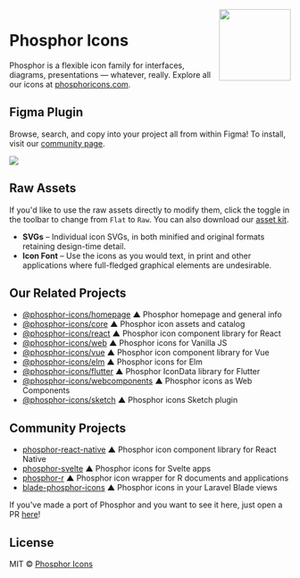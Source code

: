 <img src="/meta/phosphor-mark-tight-yellow.png" width="128" align="right" />

# Phosphor Icons

Phosphor is a flexible icon family for interfaces, diagrams, presentations — whatever, really. Explore all our icons at [phosphoricons.com](https://phosphoricons.com).

## Figma Plugin

Browse, search, and copy into your project all from within Figma! To install, visit our [community page](https://www.figma.com/community/plugin/898620911119764089/Phosphor-Icons).

<img src="/meta/plugin-demo.gif" />

## Raw Assets

If you'd like to use the raw assets directly to modify them, click the toggle in the toolbar to change from `Flat` to `Raw`. You can also download our [asset kit](https://www.phosphoricons.com/assets/phosphor-icons.zip).

- **SVGs** – Individual icon SVGs, in both minified and original formats retaining design-time detail.
- **Icon Font** – Use the icons as you would text, in print and other applications where full-fledged graphical elements are undesirable.

## Our Related Projects

- [@phosphor-icons/homepage](https://github.com/phosphor-icons/homepage) ▲ Phosphor homepage and general info
- [@phosphor-icons/core](https://github.com/phosphor-icons/core) ▲ Phosphor icon assets and catalog
- [@phosphor-icons/react](https://github.com/phosphor-icons/react) ▲ Phosphor icon component library for React
- [@phosphor-icons/web](https://github.com/phosphor-icons/web) ▲ Phosphor icons for Vanilla JS
- [@phosphor-icons/vue](https://github.com/phosphor-icons/vue) ▲ Phosphor icon component library for Vue
- [@phosphor-icons/elm](https://github.com/phosphor-icons/phosphor-elm) ▲ Phosphor icons for Elm
- [@phosphor-icons/flutter](https://github.com/phosphor-icons/flutter) ▲ Phosphor IconData library for Flutter
- [@phosphor-icons/webcomponents](https://github.com/phosphor-icons/webcomponents) ▲ Phosphor icons as Web Components
- [@phosphor-icons/sketch](https://github.com/phosphor-icons/sketch) ▲ Phosphor icons Sketch plugin

## Community Projects

- [phosphor-react-native](https://github.com/duongdev/phosphor-react-native) ▲ Phosphor icon component library for React Native
- [phosphor-svelte](https://github.com/haruaki07/phosphor-svelte) ▲ Phosphor icons for Svelte apps
- [phosphor-r](https://github.com/dreamRs/phosphoricons) ▲ Phosphor icon wrapper for R documents and applications
- [blade-phosphor-icons](https://github.com/codeat3/blade-phosphor-icons) ▲ Phosphor icons in your Laravel Blade views

If you've made a port of Phosphor and you want to see it here, just open a PR [here](https://github.com/phosphor-icons/phosphor-home)!

## License

MIT © [Phosphor Icons](https://github.com/phosphor-icons)
